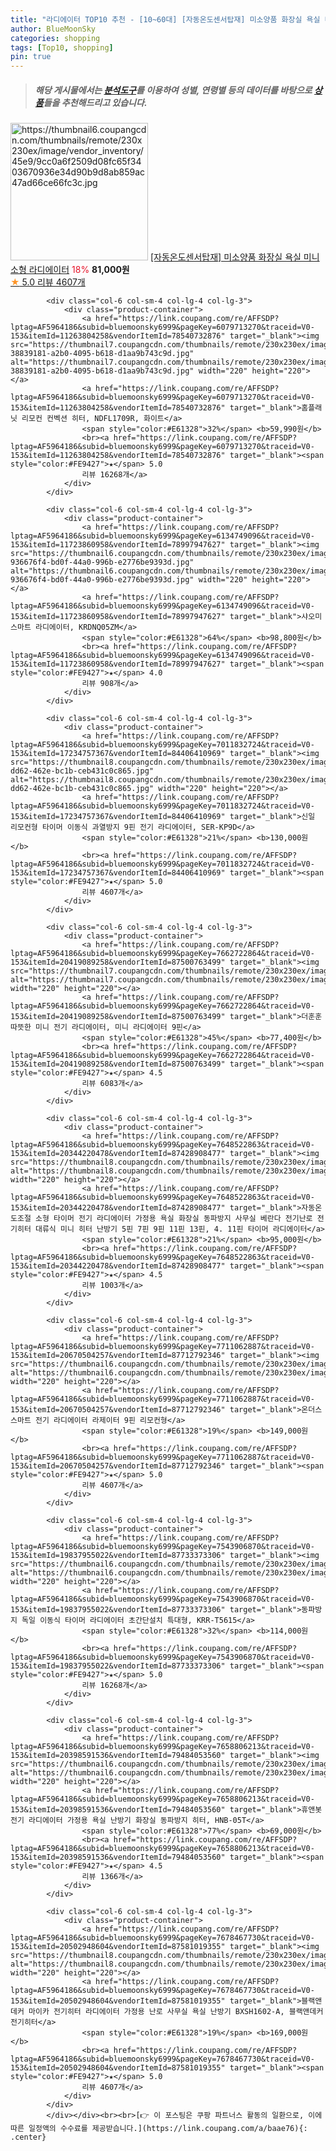 ```yaml
---
title: "라디에이터 TOP10 추천 - [10~60대] [자동온도센서탑재] 미소양품 화장실 욕실 미니 소형 라디에이터"
author: BlueMoonSky
categories: shopping
tags: [Top10, shopping]
pin: true
---
```


> ##### 해당 게시물에서는 [**분석도구**](https://itemscout.io/)를 이용하여 **성별**, **연령별** 등의 데이터를 바탕으로 [**상품**](https://link.coupang.com/a/baae76)들을 추천해드리고 있습니다.
<div class="container"><div class="row">
            <div class="col-6 col-sm-4 col-lg-4 col-lg-3">
                <div class="product-container">
                    <a href="https://link.coupang.com/re/AFFSDP?lptag=AF5964186&subid=bluemoonsky6999&pageKey=7633571757&traceid=V0-153&itemId=20265548136&vendorItemId=87352858004" target="_blank"><img src="https://thumbnail6.coupangcdn.com/thumbnails/remote/230x230ex/image/vendor_inventory/45e9/9cc0a6f2509d08fc65f3403670936e34d90b9d8ab859ac47ad66ce66fc3c.jpg" alt="https://thumbnail6.coupangcdn.com/thumbnails/remote/230x230ex/image/vendor_inventory/45e9/9cc0a6f2509d08fc65f3403670936e34d90b9d8ab859ac47ad66ce66fc3c.jpg" width="220" height="220"></a>
                    <a href="https://link.coupang.com/re/AFFSDP?lptag=AF5964186&subid=bluemoonsky6999&pageKey=7633571757&traceid=V0-153&itemId=20265548136&vendorItemId=87352858004" target="_blank">[자동온도센서탑재] 미소양품 화장실 욕실 미니 소형 라디에이터</a>
                    <span style="color:#E61328">18%</span> <b>81,000원</b>
                    <br><a href="https://link.coupang.com/re/AFFSDP?lptag=AF5964186&subid=bluemoonsky6999&pageKey=7633571757&traceid=V0-153&itemId=20265548136&vendorItemId=87352858004" target="_blank"><span style="color:#FE9427">★</span> 5.0
                    리뷰 4607개</a>
                </div>
            </div>
            
            <div class="col-6 col-sm-4 col-lg-4 col-lg-3">
                <div class="product-container">
                    <a href="https://link.coupang.com/re/AFFSDP?lptag=AF5964186&subid=bluemoonsky6999&pageKey=6079713270&traceid=V0-153&itemId=11263804258&vendorItemId=78540732876" target="_blank"><img src="https://thumbnail7.coupangcdn.com/thumbnails/remote/230x230ex/image/retail/images/4263455229786188-38839181-a2b0-4095-b618-d1aa9b743c9d.jpg" alt="https://thumbnail7.coupangcdn.com/thumbnails/remote/230x230ex/image/retail/images/4263455229786188-38839181-a2b0-4095-b618-d1aa9b743c9d.jpg" width="220" height="220"></a>
                    <a href="https://link.coupang.com/re/AFFSDP?lptag=AF5964186&subid=bluemoonsky6999&pageKey=6079713270&traceid=V0-153&itemId=11263804258&vendorItemId=78540732876" target="_blank">홈플래닛 리모컨 컨벡션 히터, NDFL1709R, 화이트</a>
                    <span style="color:#E61328">32%</span> <b>59,990원</b>
                    <br><a href="https://link.coupang.com/re/AFFSDP?lptag=AF5964186&subid=bluemoonsky6999&pageKey=6079713270&traceid=V0-153&itemId=11263804258&vendorItemId=78540732876" target="_blank"><span style="color:#FE9427">★</span> 5.0
                    리뷰 16268개</a>
                </div>
            </div>
            
            <div class="col-6 col-sm-4 col-lg-4 col-lg-3">
                <div class="product-container">
                    <a href="https://link.coupang.com/re/AFFSDP?lptag=AF5964186&subid=bluemoonsky6999&pageKey=6134749096&traceid=V0-153&itemId=11723860958&vendorItemId=78997947627" target="_blank"><img src="https://thumbnail6.coupangcdn.com/thumbnails/remote/230x230ex/image/retail/images/2542472682563955-936676f4-bd0f-44a0-996b-e2776be9393d.jpg" alt="https://thumbnail6.coupangcdn.com/thumbnails/remote/230x230ex/image/retail/images/2542472682563955-936676f4-bd0f-44a0-996b-e2776be9393d.jpg" width="220" height="220"></a>
                    <a href="https://link.coupang.com/re/AFFSDP?lptag=AF5964186&subid=bluemoonsky6999&pageKey=6134749096&traceid=V0-153&itemId=11723860958&vendorItemId=78997947627" target="_blank">샤오미 스마트 라디에이터, KRDNQ05ZM</a>
                    <span style="color:#E61328">64%</span> <b>98,800원</b>
                    <br><a href="https://link.coupang.com/re/AFFSDP?lptag=AF5964186&subid=bluemoonsky6999&pageKey=6134749096&traceid=V0-153&itemId=11723860958&vendorItemId=78997947627" target="_blank"><span style="color:#FE9427">★</span> 4.0
                    리뷰 908개</a>
                </div>
            </div>
            
            <div class="col-6 col-sm-4 col-lg-4 col-lg-3">
                <div class="product-container">
                    <a href="https://link.coupang.com/re/AFFSDP?lptag=AF5964186&subid=bluemoonsky6999&pageKey=7011832724&traceid=V0-153&itemId=17234757367&vendorItemId=84406410969" target="_blank"><img src="https://thumbnail8.coupangcdn.com/thumbnails/remote/230x230ex/image/retail/images/2022/12/21/12/6/1e7c8456-dd62-462e-bc1b-ceb431c0c865.jpg" alt="https://thumbnail8.coupangcdn.com/thumbnails/remote/230x230ex/image/retail/images/2022/12/21/12/6/1e7c8456-dd62-462e-bc1b-ceb431c0c865.jpg" width="220" height="220"></a>
                    <a href="https://link.coupang.com/re/AFFSDP?lptag=AF5964186&subid=bluemoonsky6999&pageKey=7011832724&traceid=V0-153&itemId=17234757367&vendorItemId=84406410969" target="_blank">신일 리모컨형 타이머 이동식 과열방지 9핀 전기 라디에이터, SER-KP9D</a>
                    <span style="color:#E61328">21%</span> <b>130,000원</b>
                    <br><a href="https://link.coupang.com/re/AFFSDP?lptag=AF5964186&subid=bluemoonsky6999&pageKey=7011832724&traceid=V0-153&itemId=17234757367&vendorItemId=84406410969" target="_blank"><span style="color:#FE9427">★</span> 5.0
                    리뷰 4607개</a>
                </div>
            </div>
            
            <div class="col-6 col-sm-4 col-lg-4 col-lg-3">
                <div class="product-container">
                    <a href="https://link.coupang.com/re/AFFSDP?lptag=AF5964186&subid=bluemoonsky6999&pageKey=7662722864&traceid=V0-153&itemId=20419089258&vendorItemId=87500763499" target="_blank"><img src="https://thumbnail7.coupangcdn.com/thumbnails/remote/230x230ex/image/vendor_inventory/5ddd/3ba01244d339cb220403404ce22747ad4342c4c67f4102a29d7baaa9a9de.jpg" alt="https://thumbnail7.coupangcdn.com/thumbnails/remote/230x230ex/image/vendor_inventory/5ddd/3ba01244d339cb220403404ce22747ad4342c4c67f4102a29d7baaa9a9de.jpg" width="220" height="220"></a>
                    <a href="https://link.coupang.com/re/AFFSDP?lptag=AF5964186&subid=bluemoonsky6999&pageKey=7662722864&traceid=V0-153&itemId=20419089258&vendorItemId=87500763499" target="_blank">더훈훈 따뜻한 미니 전기 라디에이터, 미니 라디에이터 9핀</a>
                    <span style="color:#E61328">45%</span> <b>77,400원</b>
                    <br><a href="https://link.coupang.com/re/AFFSDP?lptag=AF5964186&subid=bluemoonsky6999&pageKey=7662722864&traceid=V0-153&itemId=20419089258&vendorItemId=87500763499" target="_blank"><span style="color:#FE9427">★</span> 4.5
                    리뷰 6083개</a>
                </div>
            </div>
            
            <div class="col-6 col-sm-4 col-lg-4 col-lg-3">
                <div class="product-container">
                    <a href="https://link.coupang.com/re/AFFSDP?lptag=AF5964186&subid=bluemoonsky6999&pageKey=7648522863&traceid=V0-153&itemId=20344220478&vendorItemId=87428908477" target="_blank"><img src="https://thumbnail8.coupangcdn.com/thumbnails/remote/230x230ex/image/vendor_inventory/61c2/76823f37132735e5c72996dee1b309a5af2cfb0579d9483ea094dee8937c.jpg" alt="https://thumbnail8.coupangcdn.com/thumbnails/remote/230x230ex/image/vendor_inventory/61c2/76823f37132735e5c72996dee1b309a5af2cfb0579d9483ea094dee8937c.jpg" width="220" height="220"></a>
                    <a href="https://link.coupang.com/re/AFFSDP?lptag=AF5964186&subid=bluemoonsky6999&pageKey=7648522863&traceid=V0-153&itemId=20344220478&vendorItemId=87428908477" target="_blank">자동온도조절 소형 타이머 전기 라디에이터 가정용 욕실 화장실 동파방지 사무실 베란다 전기난로 전기히터 대류식 미니 히터 난방기 5핀 7핀 9핀 11핀 13핀, 4. 11핀 타이머 라디에이터</a>
                    <span style="color:#E61328">21%</span> <b>95,000원</b>
                    <br><a href="https://link.coupang.com/re/AFFSDP?lptag=AF5964186&subid=bluemoonsky6999&pageKey=7648522863&traceid=V0-153&itemId=20344220478&vendorItemId=87428908477" target="_blank"><span style="color:#FE9427">★</span> 4.5
                    리뷰 1003개</a>
                </div>
            </div>
            
            <div class="col-6 col-sm-4 col-lg-4 col-lg-3">
                <div class="product-container">
                    <a href="https://link.coupang.com/re/AFFSDP?lptag=AF5964186&subid=bluemoonsky6999&pageKey=7711062887&traceid=V0-153&itemId=20670504257&vendorItemId=87712792346" target="_blank"><img src="https://thumbnail6.coupangcdn.com/thumbnails/remote/230x230ex/image/vendor_inventory/b5da/e83618090f77bf4642e008baae76bfa65dd1b737ae96923ba2568587e9a0.jpg" alt="https://thumbnail6.coupangcdn.com/thumbnails/remote/230x230ex/image/vendor_inventory/b5da/e83618090f77bf4642e008baae76bfa65dd1b737ae96923ba2568587e9a0.jpg" width="220" height="220"></a>
                    <a href="https://link.coupang.com/re/AFFSDP?lptag=AF5964186&subid=bluemoonsky6999&pageKey=7711062887&traceid=V0-153&itemId=20670504257&vendorItemId=87712792346" target="_blank">온더스 스마트 전기 라디에이터 라제이터 9핀 리모컨형</a>
                    <span style="color:#E61328">19%</span> <b>149,000원</b>
                    <br><a href="https://link.coupang.com/re/AFFSDP?lptag=AF5964186&subid=bluemoonsky6999&pageKey=7711062887&traceid=V0-153&itemId=20670504257&vendorItemId=87712792346" target="_blank"><span style="color:#FE9427">★</span> 5.0
                    리뷰 4607개</a>
                </div>
            </div>
            
            <div class="col-6 col-sm-4 col-lg-4 col-lg-3">
                <div class="product-container">
                    <a href="https://link.coupang.com/re/AFFSDP?lptag=AF5964186&subid=bluemoonsky6999&pageKey=7543906870&traceid=V0-153&itemId=19837955022&vendorItemId=87733373306" target="_blank"><img src="https://thumbnail6.coupangcdn.com/thumbnails/remote/230x230ex/image/vendor_inventory/b14b/480dbba15c0c48b39fc49d6f849089f57a807589ffdadbcc59e5618f67be.jpg" alt="https://thumbnail6.coupangcdn.com/thumbnails/remote/230x230ex/image/vendor_inventory/b14b/480dbba15c0c48b39fc49d6f849089f57a807589ffdadbcc59e5618f67be.jpg" width="220" height="220"></a>
                    <a href="https://link.coupang.com/re/AFFSDP?lptag=AF5964186&subid=bluemoonsky6999&pageKey=7543906870&traceid=V0-153&itemId=19837955022&vendorItemId=87733373306" target="_blank">동파방지 독일 이동식 타이머 라디에이터 초간단설치 특대형, KRR-T5615</a>
                    <span style="color:#E61328">32%</span> <b>114,000원</b>
                    <br><a href="https://link.coupang.com/re/AFFSDP?lptag=AF5964186&subid=bluemoonsky6999&pageKey=7543906870&traceid=V0-153&itemId=19837955022&vendorItemId=87733373306" target="_blank"><span style="color:#FE9427">★</span> 5.0
                    리뷰 16268개</a>
                </div>
            </div>
            
            <div class="col-6 col-sm-4 col-lg-4 col-lg-3">
                <div class="product-container">
                    <a href="https://link.coupang.com/re/AFFSDP?lptag=AF5964186&subid=bluemoonsky6999&pageKey=7658806213&traceid=V0-153&itemId=20398591536&vendorItemId=79484053560" target="_blank"><img src="https://thumbnail6.coupangcdn.com/thumbnails/remote/230x230ex/image/vendor_inventory/1fe8/3e45c8c2f2b3a6f4c75c62abd01f876c080bb11bfd3b63f4e9c256253e5e.jpg" alt="https://thumbnail6.coupangcdn.com/thumbnails/remote/230x230ex/image/vendor_inventory/1fe8/3e45c8c2f2b3a6f4c75c62abd01f876c080bb11bfd3b63f4e9c256253e5e.jpg" width="220" height="220"></a>
                    <a href="https://link.coupang.com/re/AFFSDP?lptag=AF5964186&subid=bluemoonsky6999&pageKey=7658806213&traceid=V0-153&itemId=20398591536&vendorItemId=79484053560" target="_blank">휴앤봇 전기 라디에이터 가정용 욕실 난방기 화장실 동파방지 히터, HNB-05T</a>
                    <span style="color:#E61328">77%</span> <b>69,000원</b>
                    <br><a href="https://link.coupang.com/re/AFFSDP?lptag=AF5964186&subid=bluemoonsky6999&pageKey=7658806213&traceid=V0-153&itemId=20398591536&vendorItemId=79484053560" target="_blank"><span style="color:#FE9427">★</span> 4.5
                    리뷰 1366개</a>
                </div>
            </div>
            
            <div class="col-6 col-sm-4 col-lg-4 col-lg-3">
                <div class="product-container">
                    <a href="https://link.coupang.com/re/AFFSDP?lptag=AF5964186&subid=bluemoonsky6999&pageKey=7678467730&traceid=V0-153&itemId=20502948604&vendorItemId=87581019355" target="_blank"><img src="https://thumbnail8.coupangcdn.com/thumbnails/remote/230x230ex/image/vendor_inventory/c900/56cdd48ee709a8be3feae90d5af98f94a52e90c18ba3ed0a257acb909e62.jpg" alt="https://thumbnail8.coupangcdn.com/thumbnails/remote/230x230ex/image/vendor_inventory/c900/56cdd48ee709a8be3feae90d5af98f94a52e90c18ba3ed0a257acb909e62.jpg" width="220" height="220"></a>
                    <a href="https://link.coupang.com/re/AFFSDP?lptag=AF5964186&subid=bluemoonsky6999&pageKey=7678467730&traceid=V0-153&itemId=20502948604&vendorItemId=87581019355" target="_blank">블랙앤데커 마이카 전기히터 라디에이터 가정용 난로 사무실 욕실 난방기 BXSH1602-A, 블랙앤데커전기히터</a>
                    <span style="color:#E61328">19%</span> <b>169,000원</b>
                    <br><a href="https://link.coupang.com/re/AFFSDP?lptag=AF5964186&subid=bluemoonsky6999&pageKey=7678467730&traceid=V0-153&itemId=20502948604&vendorItemId=87581019355" target="_blank"><span style="color:#FE9427">★</span> 5.0
                    리뷰 4607개</a>
                </div>
            </div>
            </div></div><br><br>[👉 이 포스팅은 쿠팡 파트너스 활동의 일환으로, 이에 따른 일정액의 수수료를 제공받습니다.](https://link.coupang.com/a/baae76){: .center}